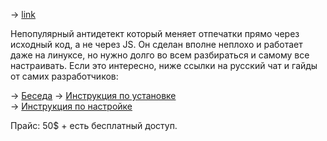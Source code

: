 -> [link](https://cypher-antibrowser.net/index)

Непопулярный антидетект который меняет отпечатки прямо через исходный код, а не через JS. Он сделан вполне неплохо и работает даже на линуксе, но нужно долго во всем разбираться и самому все настраивать. Если это интересно, ниже ссылки на русский чат и гайды от самих разработчиков:

-> [Беседа](https://t.me/cypher_browser)
-> [Инструкция по установке](https://telegra.ph/Cypher-Antibrowser--Instrukciya-i-FAQ-07-24)  
-> [Инструкция по настройке](https://telegra.ph/Kak-rabotat-s-Cypher-Antibrowser-10-01)

Прайс: 50$ + есть бесплатный доступ.